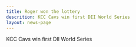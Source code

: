 ```yaml
---
title: Roger won the lottery
descrition: KCC Cavs win first DII World Series
layout: news-page
---
```


KCC Cavs win first DII World Series